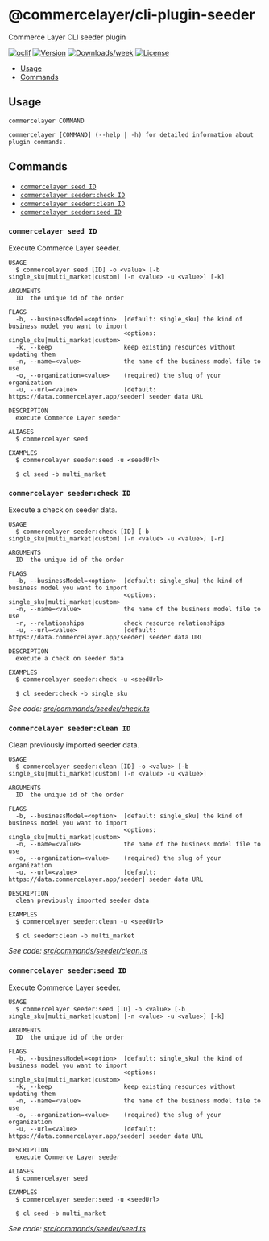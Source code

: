 # @commercelayer/cli-plugin-seeder

Commerce Layer CLI seeder plugin

[![oclif](https://img.shields.io/badge/cli-oclif-brightgreen.svg)](https://oclif.io)
[![Version](https://img.shields.io/npm/v/@commercelayer/cli-plugin-seeder.svg)](https://npmjs.org/package/@commercelayer/cli-plugin-seeder)
[![Downloads/week](https://img.shields.io/npm/dw/@commercelayer/cli-plugin-seeder.svg)](https://npmjs.org/package/@commercelayer/cli-plugin-seeder)
[![License](https://img.shields.io/npm/l/@commercelayer/cli-plugin-seeder.svg)](https://github.com/commercelayer/cli-plugin-seeder/blob/master/package.json)

<!-- toc -->

* [Usage](#usage)
* [Commands](#commands)
<!-- tocstop -->
## Usage
<!-- usage -->

```sh-session
commercelayer COMMAND

commercelayer [COMMAND] (--help | -h) for detailed information about plugin commands.
```
<!-- usagestop -->
## Commands
<!-- commands -->

* [`commercelayer seed ID`](#commercelayer-seed-id)
* [`commercelayer seeder:check ID`](#commercelayer-seedercheck-id)
* [`commercelayer seeder:clean ID`](#commercelayer-seederclean-id)
* [`commercelayer seeder:seed ID`](#commercelayer-seederseed-id)

### `commercelayer seed ID`

Execute Commerce Layer seeder.

```sh-session
USAGE
  $ commercelayer seed [ID] -o <value> [-b single_sku|multi_market|custom] [-n <value> -u <value>] [-k]

ARGUMENTS
  ID  the unique id of the order

FLAGS
  -b, --businessModel=<option>  [default: single_sku] the kind of business model you want to import
                                <options: single_sku|multi_market|custom>
  -k, --keep                    keep existing resources without updating them
  -n, --name=<value>            the name of the business model file to use
  -o, --organization=<value>    (required) the slug of your organization
  -u, --url=<value>             [default: https://data.commercelayer.app/seeder] seeder data URL

DESCRIPTION
  execute Commerce Layer seeder

ALIASES
  $ commercelayer seed

EXAMPLES
  $ commercelayer seeder:seed -u <seedUrl>

  $ cl seed -b multi_market
```

### `commercelayer seeder:check ID`

Execute a check on seeder data.

```sh-session
USAGE
  $ commercelayer seeder:check [ID] [-b single_sku|multi_market|custom] [-n <value> -u <value>] [-r]

ARGUMENTS
  ID  the unique id of the order

FLAGS
  -b, --businessModel=<option>  [default: single_sku] the kind of business model you want to import
                                <options: single_sku|multi_market|custom>
  -n, --name=<value>            the name of the business model file to use
  -r, --relationships           check resource relationships
  -u, --url=<value>             [default: https://data.commercelayer.app/seeder] seeder data URL

DESCRIPTION
  execute a check on seeder data

EXAMPLES
  $ commercelayer seeder:check -u <seedUrl>

  $ cl seeder:check -b single_sku
```

_See code: [src/commands/seeder/check.ts](https://github.com/commercelayer/commercelayer-cli-plugin-seeder/blob/main/src/commands/seeder/check.ts)_

### `commercelayer seeder:clean ID`

Clean previously imported seeder data.

```sh-session
USAGE
  $ commercelayer seeder:clean [ID] -o <value> [-b single_sku|multi_market|custom] [-n <value> -u <value>]

ARGUMENTS
  ID  the unique id of the order

FLAGS
  -b, --businessModel=<option>  [default: single_sku] the kind of business model you want to import
                                <options: single_sku|multi_market|custom>
  -n, --name=<value>            the name of the business model file to use
  -o, --organization=<value>    (required) the slug of your organization
  -u, --url=<value>             [default: https://data.commercelayer.app/seeder] seeder data URL

DESCRIPTION
  clean previously imported seeder data

EXAMPLES
  $ commercelayer seeder:clean -u <seedUrl>

  $ cl seeder:clean -b multi_market
```

_See code: [src/commands/seeder/clean.ts](https://github.com/commercelayer/commercelayer-cli-plugin-seeder/blob/main/src/commands/seeder/clean.ts)_

### `commercelayer seeder:seed ID`

Execute Commerce Layer seeder.

```sh-session
USAGE
  $ commercelayer seeder:seed [ID] -o <value> [-b single_sku|multi_market|custom] [-n <value> -u <value>] [-k]

ARGUMENTS
  ID  the unique id of the order

FLAGS
  -b, --businessModel=<option>  [default: single_sku] the kind of business model you want to import
                                <options: single_sku|multi_market|custom>
  -k, --keep                    keep existing resources without updating them
  -n, --name=<value>            the name of the business model file to use
  -o, --organization=<value>    (required) the slug of your organization
  -u, --url=<value>             [default: https://data.commercelayer.app/seeder] seeder data URL

DESCRIPTION
  execute Commerce Layer seeder

ALIASES
  $ commercelayer seed

EXAMPLES
  $ commercelayer seeder:seed -u <seedUrl>

  $ cl seed -b multi_market
```

_See code: [src/commands/seeder/seed.ts](https://github.com/commercelayer/commercelayer-cli-plugin-seeder/blob/main/src/commands/seeder/seed.ts)_
<!-- commandsstop -->

